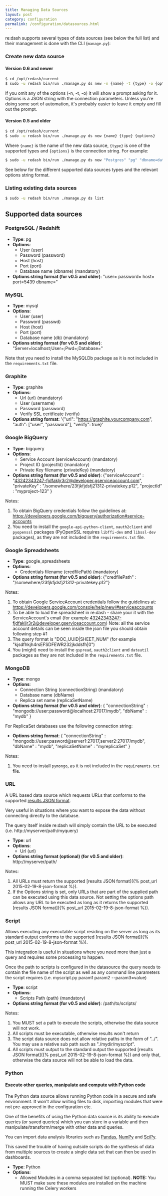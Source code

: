 ```yaml
---
title: Managing Data Sources
layout: post
category: configuration
permalink: /configuration/datasources.html
---
```


re:dash supports several types of data sources (see below the full list) and their management is done with the CLI (`manage.py`):

### Create new data source

#### Version 0.6 and newer

```bash
$ cd /opt/redash/current
$ sudo -u redash bin/run ./manage.py ds new -n {name} -t {type} -o {options}
```

If you omit any of the options (-n, -t, -o) it will show a prompt asking for it. Options is a JSON string with the connection parameters.
Unless you're doing some sort of automation, it's probably easier to leave it empty and fill out the prompt.

#### Version 0.5 and older

```bash
$ cd /opt/redash/current
$ sudo -u redash bin/run ./manage.py ds new {name} {type} {options}
```

Where `{name}` is the name of the new data source, `{type}` is one of the supported types and `{options}` is the connection string. For example:

```bash
$ sudo -u redash bin/run ./manage.py ds new "Postgres" "pg" "dbname=database"
```

See below for the different supported data sources types and the relevant options string format.

### Listing existing data sources
```bash
$ sudo -u redash bin/run ./manage.py ds list
```

## Supported data sources

### PostgreSQL / Redshift

* **Type**: pg
* **Options**:
	* User (user)
	* Password (password)
	* Host (host)
	* Port (port)
	* Database name (dbname) (mandatory)
* **Options string format (for v0.5 and older)**: "user= password= host= port=5439 dbname="

### MySQL

* **Type**: mysql
* **Options**:
	* User (user)
	* Password (passwd)
	* Host (host)
	* Port (port)
	* Database name (db) (mandatory)
* **Options string format (for v0.5 and older)**: "Server=localhost;User=;Pwd=;Database="

Note that you need to install the MySQLDb package as it is not included in the `requirements.txt` file.

### Graphite

* **Type**: graphite
* **Options**:
	* Url (url) (mandatory)
	* User (username)
	* Password (password)
	* Verify SSL ceritficate (verify)
* **Options string format**: '{"url": "https://graphite.yourcompany.com", "auth": ["user", "password"], "verify": true}'

### Google BigQuery

* **Type**: bigquery
* **Options**:
	* Service Account (serviceAccount) (mandatory)
	* Project ID (projectId) (mandatory)
	* Private Key filename (privateKey) (mandatory)
* **Options string format (for v0.5 and older)**: {"serviceAccount" : "43242343247-fjdfakljr3r2@developer.gserviceaccount.com", "privateKey" : "/somewhere/23fjkfjdsfj21312-privatekey.p12", "projectId" : "myproject-123" }

Notes:

1. To obtain BigQuery credentials follow the guidelines at: https://developers.google.com/bigquery/authorization#service-accounts
2. You need to install the `google-api-python-client`, `oauth2client` and `pyopenssl` packages (PyOpenSSL requires `libffi-dev` and `libssl-dev` packages), as they are not included in the `requirements.txt` file.

### Google Spreadsheets

* **Type**: google_spreadsheets
* **Options**:
	* Credentials filename (credfilePath) (mandatory)
* **Options string format (for v0.5 and older)**: {"credfilePath" : "/somewhere/23fjkfjdsfj21312-privatekey.p12"}

Notes:

1. To obtain Google ServiceAccount credentials follow the guidelines at: https://developers.google.com/console/help/new/#serviceaccounts
2. To be able to load the spreadsheet in re:dash - share your it with the ServiceAccount's email (for example 43242343247-fjdfakljr3r2@developer.gserviceaccount.com)
   Note: all the service account details can be seen inside the json file you should obtain following step #1
3. The query format is "DOC_UUID|SHEET_NUM" (for example "kjsdfhkjh4rsEFSDFEWR232jkddsfh|0")
4. You (might) need to install the `gspread`, `oauth2client` and `dateutil` packages as they are not included in the `requirements.txt` file.

### MongoDB

* **Type**: mongo
* **Options**:
	* Connection String (connectionString) (mandatory)
	* Database name (dbName)
	* Replica set name (replicaSetName)
* **Options string format (for v0.5 and older)**: { "connectionString" : "mongodb://user:password@localhost:27017/mydb", "dbName" : "mydb" }

For ReplicaSet databases use the following connection string:
* **Options string format**: { "connectionString" : "mongodb://user:pasword@server1:27017,server2:27017/mydb", "dbName" : "mydb", "replicaSetName" : "myreplicaSet" }

Notes:

1. You need to install `pymongo`, as it is not included in the `requirements.txt` file.


### URL

A URL based data source which requests URLs that conforms to the supported [results JSON format](https://github.com/EverythingMe/redash/wiki/re:dash-Data-Source-Results-JSON-Format).

Very useful in situations where you want to expose the data without connecting directly to the database.

The query itself inside re:dash will simply contain the URL to be executed (i.e. http://myserver/path/myquery)

* **Type**: url
* **Options**:
	* Url (url)
* **Options string format (optional) (for v0.5 and older)**: http://myserver/path/

Notes:

1. All URLs must return the supported [results JSON format]({% post_url 2015-02-19-8-json-format %}).
2. If the Options string is set, only URLs that are part of the supplied path can be executed using this data source. Not setting the options path allows any URL to be executed as long as it returns the supported [results JSON format]({% post_url 2015-02-19-8-json-format %}).


### Script

Allows executing any executable script residing on the server as long as its standard output conforms to the supported [results JSON format]({% post_url 2015-02-19-8-json-format %}).

This integration is useful in situations where you need more than just a query and requires some processing to happen.

Once the path to scripts is configured in the datasource the query needs to contain the file name of the script as well as any command line parameters the script requires (i.e. myscript.py param1 param2 --param3=value)

* **Type**: script
* **Options**:
	* Scripts Path (path) (mandatory)
* **Options string format (for v0.5 and older)**: /path/to/scripts/

Notes:

1. You MUST set a path to execute the scripts, otherwise the data source will not work.
2. All scripts must be executable, otherwise results won't return
3. The script data source does not allow relative paths in the form of "../". You may use a relative sub path such as "./mydir/myscript".
4. All scripts must output to the standard output the supported [results JSON format]({% post_url 2015-02-19-8-json-format %}) and only that, otherwise the data source will not be able to load the data.


### Python

#### Execute other queries, manipulate and compute with Python code

The Python data source allows running Python code in a secure and safe environment.
It won't allow writing files to disk, importing modules that were not pre-approved in the configuration etc.

One of the benefits of using the Python data source is its ability to execute queries (or saved queries) which you can store in a variable and then manipulate/transform/merge with other data and queries.

You can import data analysis libraries such as <a href="http://pandas.pydata.org/">Pandas</a>, <a href="http://www.numpy.org/">NumPy</a> and <a href="http://www.scipy.org/">SciPy</a>.

This saved the trouble of having outside scripts do the synthesis of data from multiple sources to create a single data set that can then be used in dashboards.

* **Type**: Python
* **Options**:
 	* Allowed Modules in a comma separated list (optional).
	  **NOTE:** You MUST make sure these modules are installed on the machine running the Celery workers
